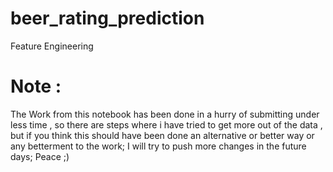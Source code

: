 # beer_rating_prediction
Feature Engineering

# Note :
The Work from this notebook has been done in a hurry of submitting under less time , so there are steps where i have tried to get more out of the data ,
but if you think this should have been done an alternative or better way or any betterment to the work; 
I will try to push more changes in the future days; Peace ;)
